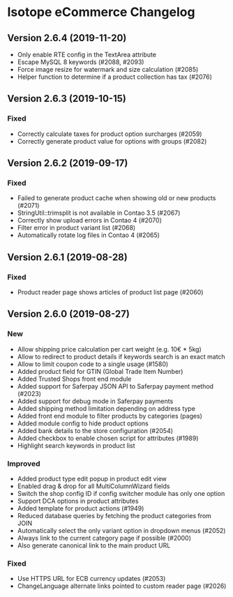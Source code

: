 Isotope eCommerce Changelog
===========================

Version 2.6.4 (2019-11-20)
---------------------------------

- Only enable RTE config in the TextArea attribute
- Escape MySQL 8 keywords (#2088, #2093)
- Force image resize for watermark and size calculation (#2085)
- Helper function to determine if a product collection has tax (#2076)


Version 2.6.3 (2019-10-15)
---------------------------------

### Fixed

- Correctly calculate taxes for product option surcharges (#2059)
- Correctly generate product value for options with groups (#2082)


Version 2.6.2 (2019-09-17)
---------------------------------

### Fixed

- Failed to generate product cache when showing old or new products (#2071)
- StringUtil::trimsplit is not available in Contao 3.5 (#2067)
- Correctly show upload errors in Contao 4 (#2070)
- Filter error in product variant list (#2068)
- Automatically rotate log files in Contao 4 (#2065)


Version 2.6.1 (2019-08-28)
---------------------------------

### Fixed

- Product reader page shows articles of product list page (#2060)


Version 2.6.0 (2019-08-27)
---------------------------------

### New

- Allow shipping price calculation per cart weight (e.g. 10€ * 5kg)
- Allow to redirect to product details if keywords search is an exact match
- Allow to limit coupon code to a single usage (#1580)
- Added product field for GTIN (Global Trade Item Number)
- Added Trusted Shops front end module
- Added support for Saferpay JSON API to Saferpay payment method (#2023)
- Added support for debug mode in Saferpay payments
- Added shipping method limitation depending on address type
- Added front end module to filter products by categories (pages)
- Added module config to hide product options
- Added bank details to the store configuration (#2054)
- Added checkbox to enable chosen script for attributes (#1989)
- Highlight search keywords in product list

### Improved

- Added product type edit popup in product edit view
- Enabled drag & drop for all MultiColumnWizard fields
- Switch the shop config ID if config switcher module has only one option
- Support DCA options in product attributes
- Added template for product actions (#1949)
- Reduced database queries by fetching the product categories from JOIN
- Automatically select the only variant option in dropdown menus (#2052)
- Always link to the current category page if possible (#2000)
- Also generate canonical link to the main product URL

### Fixed

- Use HTTPS URL for ECB currency updates (#2053)
- ChangeLanguage alternate links pointed to custom reader page (#2026)

